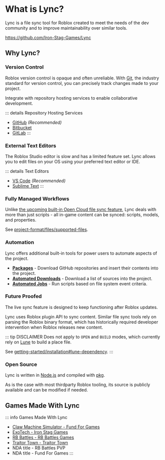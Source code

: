 # What is Lync?

Lync is a file sync tool for Roblox created to meet the needs of the dev community and to improve maintainability over similar tools.

https://github.com/Iron-Stag-Games/Lync

## Why Lync?

### Version Control

Roblox version control is opaque and often unreliable. With [Git](https://git-scm.com/), the industry standard for version control, you can precisely track changes made to your project.

Integrate with repository hosting services to enable collaborative development.

::: details Repository Hosting Services
- [GitHub](https://github.com/) *(Recommended)*
- [Bitbucket](https://bitbucket.org/)
- [GitLab](https://about.gitlab.com/)
:::

### External Text Editors

The Roblox Studio editor is slow and has a limited feature set. Lync allows you to edit files on your OS using your preferred text editor or IDE.

::: details Text Editors
- [VS Code](https://code.visualstudio.com/) *(Recommended)*
- [Sublime Text](https://www.sublimetext.com/)
:::

### Fully Managed Workflows

Unlike [the upcoming built-in Open Cloud file sync feature](https://devforum.roblox.com/t/what-we-announced-at-rdc-2023/2585405), Lync deals with more than just scripts - all in-game content can be synced: scripts, models, and properties.

See [project-format/files/supported-files](/lync/project-format/files/supported-files).

### Automation

Lync offers additional built-in tools for power users to automate aspects of the project.

- [**Packages**](/lync/project-format/project-file/packages) - Download GitHub repositories and insert their contents into the project.
- [**Automated Downloads**](/lync/project-format/project-file/automated-downloads) - Download a list of sources into the project.
- [**Automated Jobs**](/lync/project-format/project-file/automated-jobs) - Run scripts based on file system event criteria.

### Future Proofed

The live sync feature is designed to keep functioning after Roblox updates.

Lync uses Roblox plugin API to sync content. Similar file sync tools rely on parsing the Roblox binary format, which has historically required developer intervention when Roblox releases new content.

::: tip DISCLAIMER
Does not apply to `OPEN` and `BUILD` modes, which currently rely on [Lune](https://lune-org.github.io/docs) to build a place file.

See [getting-started/installation#lune-dependency](/lync/getting-started/installation#lune-dependency).
:::

### Open Source

Lync is written in [Node.js](https://nodejs.org/) and compiled with [pkg](https://github.com/vercel/pkg).

As is the case with most thirdparty Roblox tooling, its source is publicly available and can be modified if needed.

## Games Made With Lync
::: info Games Made With Lync
- [Claw Machine Simulator - Fund For Games](https://www.roblox.com/games/8875360163)
- [ExoTech - Iron Stag Games](https://www.roblox.com/games/7634484468)
- [RB Battles - RB Battles Games](https://www.roblox.com/games/5036207802)
- [Traitor Town - Traitor Town](https://www.roblox.com/games/255236425)
- NDA title - RB Battles PVP
- NDA title - Fund For Games
:::

